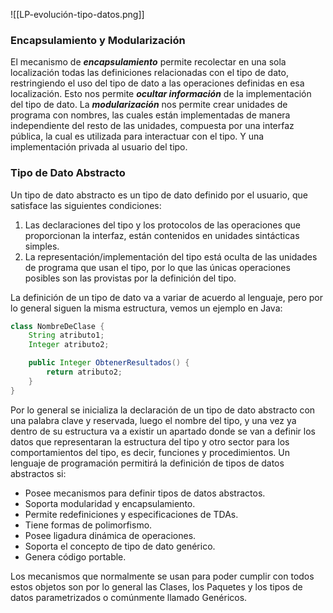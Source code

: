 
<span class="centerImg"> ![[LP-evolución-tipo-datos.png]] </span>

### Encapsulamiento y Modularización

El mecanismo de ***encapsulamiento*** permite recolectar en una sola localización todas las definiciones relacionadas con el tipo de dato, restringiendo el uso del tipo de dato a las operaciones definidas en esa localización. Esto nos permite ***ocultar información*** de la implementación del tipo de dato.
La ***modularización*** nos permite crear unidades de programa con nombres, las cuales están implementadas de manera independiente del resto de las unidades, compuesta por una interfaz pública, la cual es utilizada para interactuar con el tipo. Y una implementación privada al usuario del tipo.

### Tipo de Dato Abstracto

Un tipo de dato abstracto es un tipo de dato definido por el usuario, que satisface las siguientes condiciones:

1. Las declaraciones del tipo y los protocolos de las operaciones que proporcionan la interfaz, están contenidos en unidades sintácticas simples.
2. La representación/implementación del tipo está oculta de las unidades de programa que usan el tipo, por lo que las únicas operaciones posibles son las provistas por la definición del tipo.

La definición de un tipo de dato va a variar de acuerdo al lenguaje, pero por lo general siguen la misma estructura, vemos un ejemplo en Java:

```java
class NombreDeClase {
	String atributo1;
	Integer atributo2;

	public Integer ObtenerResultados() {
		return atributo2;
	}
}
```

Por lo general se inicializa la declaración de un tipo de dato abstracto con una palabra clave y reservada, luego el nombre del tipo, y una vez ya dentro de su estructura va a existir un apartado donde se van a definir los datos que representaran la estructura del tipo y otro sector para los comportamientos del tipo, es decir, funciones y procedimientos.
Un lenguaje de programación permitirá la definición de tipos de datos abstractos si:

- Posee mecanismos para definir tipos de datos abstractos.
- Soporta modularidad y encapsulamiento.
- Permite redefiniciones y especificaciones de TDAs.
- Tiene formas de polimorfismo.
- Posee ligadura dinámica de operaciones.
- Soporta el concepto de tipo de dato genérico.
- Genera código portable.

Los mecanismos que normalmente se usan para poder cumplir con todos estos objetos son por lo general las Clases, los Paquetes y los tipos de datos parametrizados o comúnmente llamado Genéricos.


